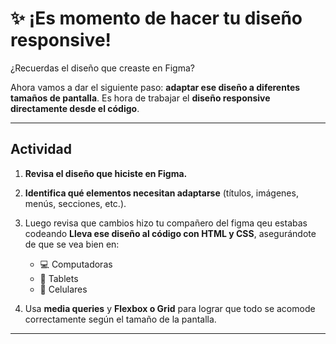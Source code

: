 # ✨ ¡Es momento de hacer tu diseño responsive!

¿Recuerdas el diseño que creaste en Figma?

Ahora vamos a dar el siguiente paso: **adaptar ese diseño a diferentes tamaños de pantalla**. Es hora de trabajar el **diseño responsive directamente desde el código**.

---

## Actividad

1. **Revisa el diseño que hiciste en Figma.**
2. **Identifica qué elementos necesitan adaptarse** (títulos, imágenes, menús, secciones, etc.).
3. Luego revisa que cambios hizo tu compañero del figma qeu estabas codeando **Lleva ese diseño al código con HTML y CSS**, asegurándote de que se vea bien en:

   - 💻 Computadoras  
   - 📱 Tablets  
   - 📲 Celulares  

4. Usa **media queries** y **Flexbox o Grid** para lograr que todo se acomode correctamente según el tamaño de la pantalla.

---

